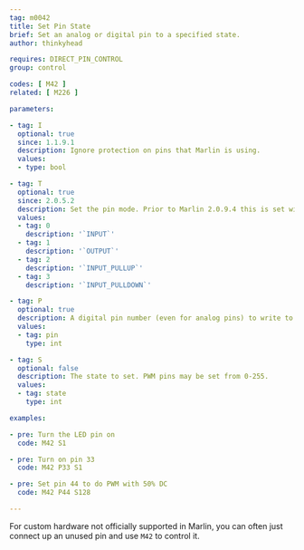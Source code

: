 ```yaml
---
tag: m0042
title: Set Pin State
brief: Set an analog or digital pin to a specified state.
author: thinkyhead

requires: DIRECT_PIN_CONTROL
group: control

codes: [ M42 ]
related: [ M226 ]

parameters:

- tag: I
  optional: true
  since: 1.1.9.1
  description: Ignore protection on pins that Marlin is using.
  values:
  - type: bool

- tag: T
  optional: true
  since: 2.0.5.2
  description: Set the pin mode. Prior to Marlin 2.0.9.4 this is set with the `M` parameter.
  values:
  - tag: 0
    description: '`INPUT`'
  - tag: 1
    description: '`OUTPUT`'
  - tag: 2
    description: '`INPUT_PULLUP`'
  - tag: 3
    description: '`INPUT_PULLDOWN`'

- tag: P
  optional: true
  description: A digital pin number (even for analog pins) to write to. (`LED_PIN` if omitted)
  values:
  - tag: pin
    type: int

- tag: S
  optional: false
  description: The state to set. PWM pins may be set from 0-255.
  values:
  - tag: state
    type: int

examples:

- pre: Turn the LED pin on
  code: M42 S1

- pre: Turn on pin 33
  code: M42 P33 S1

- pre: Set pin 44 to do PWM with 50% DC
  code: M42 P44 S128

---
```


For custom hardware not officially supported in Marlin, you can often just connect up an unused pin and use `M42` to control it.
